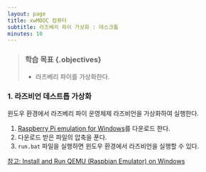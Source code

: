 ```yaml
---
layout: page
title: xwMOOC 컴퓨터
subtitle: 라즈베리 파이 가상화 : 데스크톱
minutes: 10
---
```


> ### 학습 목표 {.objectives}
>
> * 라즈베리 파이를 가상화한다.


### 1. 라즈비언 데스트톱 가상화

윈도우 환경에서 라즈베리 파이 운영체제 라즈비언을 가상화하여 실행한다.

1. [Raspberry Pi emulation for Windows](http://sourceforge.net/projects/rpiqemuwindows/)를 다운로드 한다.
1. 다운로드 받은 파일의 압축을 푼다.
1. `run.bat` 파일을 실행하면 윈도우 환경에서 라즈비언을 실행할 수 있다.

[참고: Install and Run QEMU (Raspbian Emulator) on Windows](https://www.youtube.com/watch?v=rj1QCSJjysM)